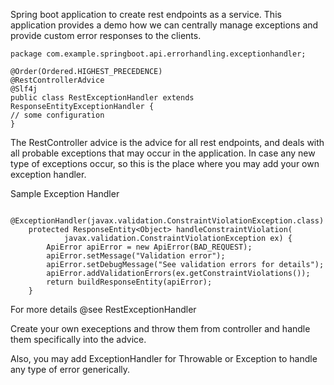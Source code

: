Spring boot application to create rest endpoints as a service. 
This application provides a demo how we can centrally manage exceptions and provide 
custom error responses to the clients. 

```
package com.example.springboot.api.errorhandling.exceptionhandler;

@Order(Ordered.HIGHEST_PRECEDENCE)
@RestControllerAdvice
@Slf4j
public class RestExceptionHandler extends ResponseEntityExceptionHandler {
// some configuration
}
```

The RestController advice is the advice for all rest endpoints, and deals with all probable exceptions that may occur in the application.
In case any new type of exceptions occur, so this is the place where you may add your own exception handler.

Sample Exception Handler
```
 @ExceptionHandler(javax.validation.ConstraintViolationException.class)
    protected ResponseEntity<Object> handleConstraintViolation(
            javax.validation.ConstraintViolationException ex) {
        ApiError apiError = new ApiError(BAD_REQUEST);
        apiError.setMessage("Validation error");
        apiError.setDebugMessage("See validation errors for details");
        apiError.addValidationErrors(ex.getConstraintViolations());
        return buildResponseEntity(apiError);
    }
```

For more details @see RestExceptionHandler

Create your own execeptions and throw them from controller and handle them specifically into the advice.

Also, you may add ExceptionHandler for Throwable or Exception to handle any type of error generically.

